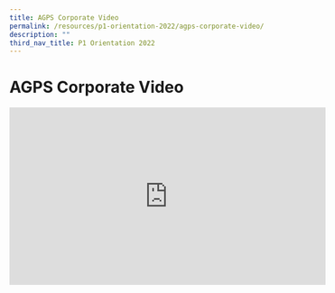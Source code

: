 ```yaml
---
title: AGPS Corporate Video
permalink: /resources/p1-orientation-2022/agps-corporate-video/
description: ""
third_nav_title: P1 Orientation 2022
---
```

AGPS Corporate Video
====================
<div class="bp-youtube">
<iframe width="560" height="315" src="https://www.youtube.com/embed/pPEOU_3jYP4" title="YouTube video player" frameborder="0" allow="accelerometer; autoplay; clipboard-write; encrypted-media; gyroscope; picture-in-picture" allowfullscreen></iframe>
</div>